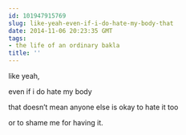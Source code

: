 ```yaml
---
id: 101947915769
slug: like-yeah-even-if-i-do-hate-my-body-that
date: 2014-11-06 20:23:35 GMT
tags:
- the life of an ordinary bakla
title: ''
---
```

<p>like yeah,</p>

<p>even if i do hate my body</p>

<p>that doesn&#8217;t mean anyone else is okay to hate it too</p>

<p>or to shame me for having it.</p>